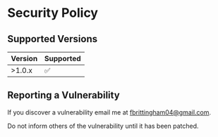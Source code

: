 # Security Policy

## Supported Versions

| Version | Supported          |
| ------- | ------------------ |
| >1.0.x  | :white_check_mark: |

## Reporting a Vulnerability

If you discover a vulnerability email me at fbrittingham04@gmail.com.

Do not inform others of the vulnerability until it has been patched.
